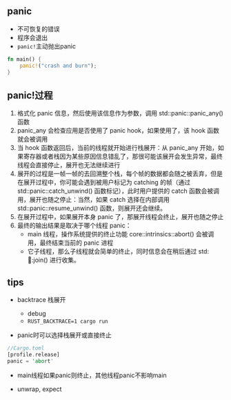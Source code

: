 
## panic
+ 不可恢复的错误
+ 程序会退出
+ `panic!`主动抛出panic
```rust
fn main() {
    panic!("crash and burn");
}
```

## panic!过程
1. 格式化 panic 信息，然后使用该信息作为参数，调用 std::panic::panic_any() 函数
2. panic_any 会检查应用是否使用了 panic hook，如果使用了，该 hook 函数就会被调用
3. 当 hook 函数返回后，当前的线程就开始进行栈展开：从 panic_any 开始，如果寄存器或者栈因为某些原因信息错乱了，那很可能该展开会发生异常，最终线程会直接停止，展开也无法继续进行
4. 展开的过程是一帧一帧的去回溯整个栈，每个帧的数据都会随之被丢弃，但是在展开过程中，你可能会遇到被用户标记为 catching 的帧（通过 std::panic::catch_unwind() 函数标记），此时用户提供的 catch 函数会被调用，展开也随之停止：当然，如果 catch 选择在内部调用 std::panic::resume_unwind() 函数，则展开还会继续。
5. 在展开过程中，如果展开本身 panic 了，那展开线程会终止，展开也随之停止
6. 最终的输出结果是取决于哪个线程 panic：
    +  main 线程，操作系统提供的终止功能 core::intrinsics::abort() 会被调用，最终结束当前的 panic 进程
    + 它子线程，那么子线程就会简单的终止，同时信息会在稍后通过 std::thread::join() 进行收集。

## tips
+ backtrace 栈展开
    + debug
    + `RUST_BACKTRACE=1 cargo run`

+ panic时可以选择栈展开或直接终止
```rust
//Cargo.toml
[profile.release]
panic = 'abort'
```

+ main线程如果panic则终止，其他线程panic不影响main

+ unwrap, expect